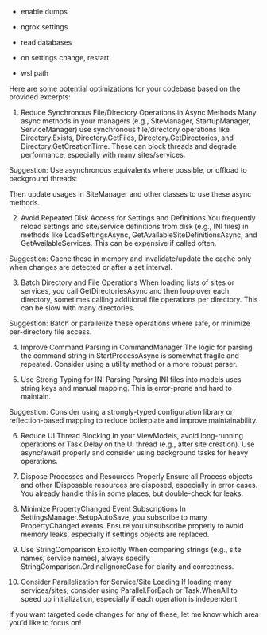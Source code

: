 -   enable dumps
-   ngrok settings
-   read databases
-   on settings change, restart

-   wsl path

Here are some potential optimizations for your codebase based on the provided excerpts:

1. Reduce Synchronous File/Directory Operations in Async Methods
   Many async methods in your managers (e.g., SiteManager, StartupManager, ServiceManager) use synchronous file/directory operations like Directory.Exists, Directory.GetFiles, Directory.GetDirectories, and Directory.GetCreationTime. These can block threads and degrade performance, especially with many sites/services.

Suggestion:
Use asynchronous equivalents where possible, or offload to background threads:

Then update usages in SiteManager and other classes to use these async methods.

2. Avoid Repeated Disk Access for Settings and Definitions
   You frequently reload settings and site/service definitions from disk (e.g., INI files) in methods like LoadSettingsAsync, GetAvailableSiteDefinitionsAsync, and GetAvailableServices. This can be expensive if called often.

Suggestion:
Cache these in memory and invalidate/update the cache only when changes are detected or after a set interval.

3. Batch Directory and File Operations
   When loading lists of sites or services, you call GetDirectoriesAsync and then loop over each directory, sometimes calling additional file operations per directory. This can be slow with many directories.

Suggestion:
Batch or parallelize these operations where safe, or minimize per-directory file access.

4. Improve Command Parsing in CommandManager
   The logic for parsing the command string in StartProcessAsync is somewhat fragile and repeated. Consider using a utility method or a more robust parser.

5. Use Strong Typing for INI Parsing
   Parsing INI files into models uses string keys and manual mapping. This is error-prone and hard to maintain.

Suggestion:
Consider using a strongly-typed configuration library or reflection-based mapping to reduce boilerplate and improve maintainability.

6. Reduce UI Thread Blocking
   In your ViewModels, avoid long-running operations or Task.Delay on the UI thread (e.g., after site creation). Use async/await properly and consider using background tasks for heavy operations.

7. Dispose Processes and Resources Properly
   Ensure all Process objects and other IDisposable resources are disposed, especially in error cases. You already handle this in some places, but double-check for leaks.

8. Minimize PropertyChanged Event Subscriptions
   In SettingsManager.SetupAutoSave, you subscribe to many PropertyChanged events. Ensure you unsubscribe properly to avoid memory leaks, especially if settings objects are replaced.

9. Use StringComparison Explicitly
   When comparing strings (e.g., site names, service names), always specify StringComparison.OrdinalIgnoreCase for clarity and correctness.

10. Consider Parallelization for Service/Site Loading
    If loading many services/sites, consider using Parallel.ForEach or Task.WhenAll to speed up initialization, especially if each operation is independent.

If you want targeted code changes for any of these, let me know which area you'd like to focus on!
